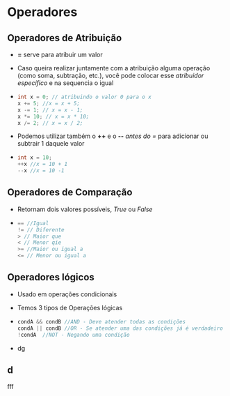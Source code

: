 # Operadores



## Operadores de Atribuição

- **=** serve para atribuir um valor

- Caso queira realizar juntamente com a atribuição alguma operação (como soma, subtração, etc.), você pode colocar esse *atribuidor específico* e na sequencia o igual

- ```csharp
  int x = 0; // atribuindo o valor 0 para o x
  x += 5; //x = x + 5;
  x -= 1; // x = x - 1;
  x *= 10; // x = x * 10;
  x /= 2; // x = x / 2;
  ```

- Podemos utilizar também o **++** e o **--** *antes do =* para adicionar ou subtrair 1 daquele valor

- ```csharp
  int x = 10;
  ++x //x = 10 + 1 
  --x //x = 10 -1
  ```
  
  

## Operadores de Comparação

- Retornam dois valores possíveis, *True* ou *False*

- ```csharp
  == //Igual
  != // Diferente
  > // Maior que
  < // Menor qie
  >= //Maior ou igual a
  <= // Menor ou igual a
  ```
  
  

## Operadores lógicos

- Usado em operações condicionais
  
- Temos 3 tipos de Operações lógicas
- ```csharp
  condA && condB //AND - Deve atender todas as condições
  condA || condB //OR - Se atender uma das condições já é verdadeiro
  !condA  //NOT - Negando uma condição
  ```

- dg



## d

fff
